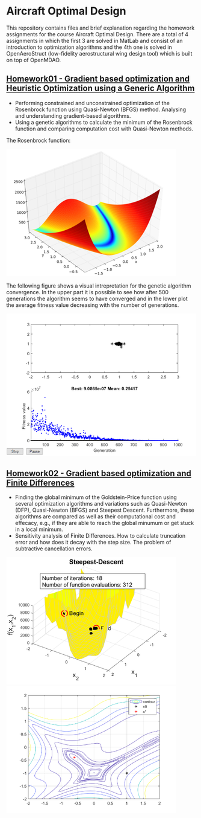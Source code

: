 #  Aircraft Optimal Design
This repository contains files and brief explanation regarding the homework assignments for the course Aircraft Optimal Design. There are a total of 4 assignments in which the first 3 are solved in MatLab and consist of an introduction to optimization algorithms and the 4th one is solved in OpenAeroStruct (low-fidelity aerostructural wing design tool) which is built on top of OpenMDAO.

## [Homework01 - Gradient based optimization and Heuristic Optimization using a Generic Algorithm](https://github.com/josemfsantos97/Optimal-Aircraft-Design/tree/main/Homework01)
- Performing constrained and unconstrained optimization of the Rosenbrock function using Quasi-Newton (BFGS) method. Analysing and understanding gradient-based algorithms.
- Using a genetic algorithms to calculate the minimum of the Rosenbrock function and comparing computation cost with Quasi-Newton methods.

The Rosenbrock function:

<img src="https://github.com/josemfsantos97/Optimal-Aircraft-Design/blob/main/Homework01/images/1280px-Rosenbrock_function.png" width="450" />


The following figure shows a visual intrepretation for the genetic algorithm convergence. In the upper part it is possible to see how after 500 generations the algorithm seems to have converged and in the lower plot the average fitness value decreasing with the number of generations.

![Genetic Algorithm](https://github.com/josemfsantos97/Optimal-Aircraft-Design/blob/main/Homework01/images/gen1000size500.png)


## [Homework02  - Gradient based optimization and Finite Differences](https://github.com/josemfsantos97/Optimal-Aircraft-Design/tree/main/Homework02)
- Finding the global minimum of the Goldstein-Price function using several optimization algorithms and variations such as Quasi-Newton (DFP), Quasi-Newton (BFGS) and Steepest Descent. Furthermore, these algorithms are compared as well as their computational cost and effecacy, e.g., if they are able to reach the global minumum or get stuck in a local minimum.
- Sensitivity analysis of Finite Differences. How to calculate truncation error and how does it decay with the step size. The problem of subtractive cancellation errors.

<p float="left">
  <img src="https://github.com/josemfsantos97/Optimal-Aircraft-Design/blob/main/Homework02/images/steepest_descent.png" width="450" />
  <img src="https://github.com/josemfsantos97/Optimal-Aircraft-Design/blob/main/Homework02/images/steepest_descent2d.png" width="450" /> 
</p>

